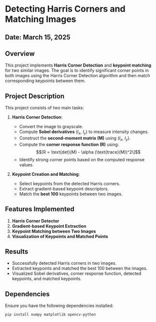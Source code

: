 # Detecting Harris Corners and Matching Images  
## Date: March 15, 2025
## Overview  
This project implements **Harris Corner Detection** and **keypoint matching** for two similar images. The goal is to identify significant corner points in both images using the Harris Corner Detection algorithm and then match corresponding keypoints between them.  

## Project Description  
This project consists of two main tasks:  

1. **Harris Corner Detection**:  
   - Convert the image to grayscale.  
   - Compute **Sobel derivatives** ($I_x$, $I_y$) to measure intensity changes.  
   - Construct the **second-moment matrix (M)** using ($I_x$, $I_y$).  
   - Compute the **corner response function (R)** using:  $$[R = \text{det}(M) - \alpha (\text{trace}(M))^2\]$$  
   - Identify strong corner points based on the computed response values.  

2. **Keypoint Creation and Matching**:  
   - Select keypoints from the detected Harris corners.  
   - Extract gradient-based keypoint descriptors.  
   - Match the **best 100** keypoints between two images.  

## Features Implemented  
1. **Harris Corner Detector**  
2. **Gradient-based Keypoint Extraction**  
3. **Keypoint Matching between Two Images**  
4. **Visualization of Keypoints and Matched Points**  

## Results  
- Successfully detected Harris corners in two images.  
- Extracted keypoints and matched the best 100 between the images.  
- Visualized Sobel derivatives, corner response function, detected keypoints, and matched keypoints.  

## Dependencies  
Ensure you have the following dependencies installed:  

```bash
pip install numpy matplotlib opencv-python
